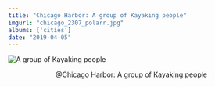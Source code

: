```yaml
---
title: "Chicago Harbor: A group of Kayaking people"
imgurl: "chicago_2307_polarr.jpg"
albums: ['cities']
date: "2019-04-05"
---
```


![A group of Kayaking people](https://s3.us-east-2.amazonaws.com/ying-ish/chicago_2307_polarr.jpg)
<center>@Chicago Harbor: A group of Kayaking people</center>
